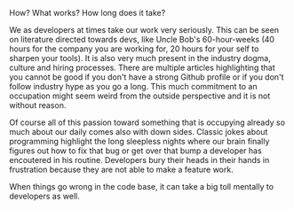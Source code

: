 How? 
What works? 
How long does it take? 

We as developers at times take our work very seriously. This can be seen on literature directed towards devs, like Uncle Bob's 60-hour-weeks (40 hours for the company you are working for, 20 hours for your self to sharpen your tools). It is also very much present in the industry dogma, culture and hiring processes. There are multiple articles highlighting that you cannot be good if you don't have a strong Github profile or if you don't follow industry hype as you go a long. This much commitment to an occupation might seem weird from the outside perspective and it is not without reason. 

Of course all of this passion toward something that is occupying already so much about our daily comes also with down sides. Classic jokes about programming highlight the long sleepless nights where our brain finally figures out how to fix that bug or get over that bump a developer has encoutered in his routine. Developers bury their heads in their hands in frustration because they are not able to make a feature work. 

When things go wrong in the code base, it can take a big toll mentally to developers as well.
